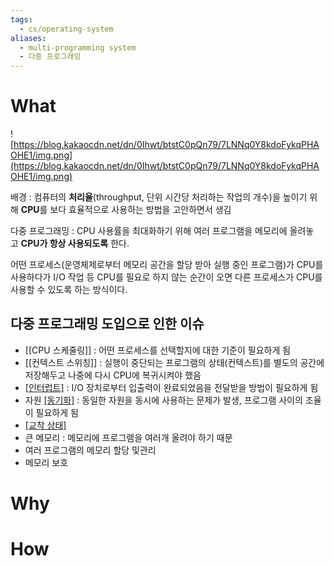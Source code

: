 ```yaml
---
tags:
  - cs/operating-system
aliases:
  - multi-programming system
  - 다중 프로그래밍
---
```


# What
![https://blog.kakaocdn.net/dn/0Ihwt/btstC0pQn79/7LNNq0Y8kdoFykqPHAOHE1/img.png](https://blog.kakaocdn.net/dn/0Ihwt/btstC0pQn79/7LNNq0Y8kdoFykqPHAOHE1/img.png)

배경 : 컴퓨터의 **처리율**(throughput, 단위 시간당 처리하는 작업의 개수)을 높이기 위해 **CPU**를 보다 효율적으로 사용하는 방법을 고안하면서 생김

다중 프로그래밍 : CPU 사용률을 최대화하기 위해 여러 프로그램을 메모리에 올려놓고 **CPU가 항상 사용되도록** 한다.

어떤 프로세스(운영체제로부터 메모리 공간을 할당 받아 실행 중인 프로그램)가 CPU를 사용하다가 I/O 작업 등 CPU를 필요로 하지 않는 순간이 오면 다른 프로세스가 CPU를 사용할 수 있도록 하는 방식이다.


## 다중 프로그래밍 도입으로 인한 이슈

- [[CPU 스케줄링]] : 어떤 프로세스를 선택할지에 대한 기준이 필요하게 됨
- [[컨텍스트 스위칭]] : 실행이 중단되는 프로그램의 상태(컨텍스트)를 별도의 공간에 저장해두고 나중에 다시 CPU에 복귀시켜야 했음
- [[인터럽트]](interrupt) : I/O 장치로부터 입출력이 완료되었음을 전달받을 방법이 필요하게 됨
- 자원 [[동기화]](synchronization) : 동일한 자원을 동시에 사용하는 문제가 발생, 프로그램 사이의 조율이 필요하게 됨
- [[교착 상태]](deadlock)
- 큰 메모리 : 메모리에 프로그램을 여러개 올려야 하기 때문
- 여러 프로그램의 메모리 할당 및관리
- 메모리 보호
# Why


# How